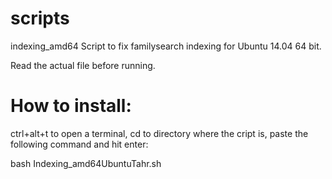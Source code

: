  scripts
==========
   
indexing_amd64
   Script to fix familysearch indexing for Ubuntu 14.04 64 bit.

Read the actual file before running.  

 How to install:
=================
ctrl+alt+t to open a terminal, cd to directory where the cript is, paste the following command and hit enter:
  
   bash Indexing_amd64UbuntuTahr.sh
   
   

